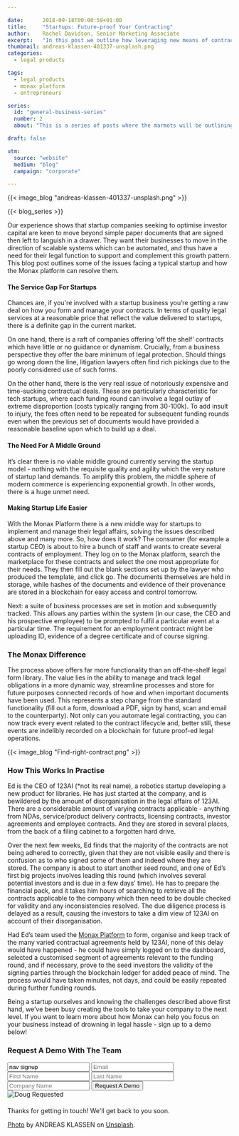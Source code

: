 ```yaml
---

date:      2018-09-18T00:00:59+01:00
title:     "Startups: Future-proof Your Contracting"
author:    Rachel Davidson, Senior Marketing Associate
excerpt:   "In this post we outline how leveraging new means of contracting will help to future proof your business"
thumbnail: andreas-klassen-401337-unsplash.png
categories:
  - legal products

tags:
  - legal products
  - monax platform
  - entrepreneurs

series:
  id: "general-business-series"
  number: 2
  about: "This is a series of posts where the marmots will be outlining how the Monax Platform can be used by a variety of diverse business sectors."

draft: false

utm:
  source: "website"
  medium: "blog"
  campaign: "corporate"

---
```


{{< image_blog "andreas-klassen-401337-unsplash.png" >}}

{{< blog_series >}}

Our experience shows that startup companies seeking to optimise investor capital are keen to move beyond simple paper documents that are signed then left to languish in a drawer. They want their businesses to move in the direction of scalable systems which can be automated, and thus have a need for their legal function to support and complement this growth pattern. This blog post outlines some of the issues facing a typical startup and how the Monax platform can resolve them.

#### The Service Gap For Startups

Chances are, if you're involved with a startup business you’re getting a raw deal on how you form and manage your contracts. In terms of quality legal services at a reasonable price that reflect the value delivered to startups, there is a definite gap in the current market.

On one hand, there is a raft of companies offering ‘off the shelf’ contracts which have little or no guidance or dynamism. Crucially, from a business perspective they offer the bare minimum of legal protection. Should things go wrong down the line, litigation lawyers often find rich pickings due to the poorly considered use of such forms.

On the other hand, there is the very real issue of notoriously expensive and time-sucking contractual deals. These are particularly characteristic for tech startups, where each funding round can involve a legal outlay of extreme disproportion (costs typically ranging from 30-100k). To add insult to injury, the fees often need to be repeated for subsequent funding rounds even when the previous set of documents would have provided a reasonable baseline upon which to build up a deal.

#### The Need For A Middle Ground

It’s clear there is no viable middle ground currently serving the startup model - nothing with the requisite quality and agility which the very nature of startup land demands. To amplify this problem, the middle sphere of modern commerce is experiencing exponential growth. In other words, there is a huge unmet need.

#### Making Startup Life Easier

With the Monax Platform there is a new middle way for startups to implement and manage their legal affairs, solving the issues described above and many more. So, how does it work? The consumer (for example a startup CEO) is about to hire a bunch of staff and wants to create several contracts of employment. They log on to the Monax platform, search the marketplace for these contracts and select the one most appropriate for their needs. They then fill out the blank sections set up by the lawyer who produced the template, and click go. The documents themselves are held in storage, while hashes of the documents and evidence of their provenance are stored in a blockchain for easy access and control tomorrow.

Next: a suite of business processes are set in motion and subsequently tracked. This allows any parties within the system (in our case, the CEO and his prospective employee) to be prompted to fulfil a particular event at a particular time. The requirement for an employment contract might be uploading ID, evidence of a degree certificate and of course signing.

### The Monax Difference

The process above offers far more functionality than an off-the-shelf legal form library. The value lies in the ability to manage and track legal obligations in a more dynamic way, streamline processes and store for future purposes connected records of how and when important documents have been used. This represents a step change from the standard functionality (fill out a form, download a PDF, sign by hand, scan and email to the counterparty). Not only can you automate legal contracting, you can now track every event related to the contract lifecycle and, better still, these events are indelibly recorded on a blockchain for future proof-ed legal operations.

{{< image_blog "Find-right-contract.png" >}}

### How This Works In Practise

Ed is the CEO of 123AI (*not its real name), a robotics startup developing a new product for libraries. He has just started at the company, and is bewildered by the amount of disorganisation in the legal affairs of 123AI. There are a considerable amount of varying contracts applicable - anything from NDAs, service/product delivery contracts, licensing contracts, investor agreements and employee contracts. And they are stored in several places, from the back of a filing cabinet to a forgotten hard drive.

Over the next few weeks, Ed finds that the majority of the contracts are not being adhered to correctly, given that they are not visible easily and there is confusion as to who signed some of them and indeed where they are stored. The company is about to start another seed round, and one of Ed’s first big projects involves leading this round (which involves several potential investors and is due in a few days’ time). He has to prepare the financial pack, and it takes him hours of searching to retrieve all the contracts applicable to the company which then need to be double checked for validity and any inconsistencies resolved. The due diligence process is delayed as a result, causing the investors to take a dim view of 123AI on account of their disorganisation.

Had Ed’s team used the [Monax Platform](https://monax.io) to form, organise and keep track of the many varied contractual agreements held by 123AI, none of this delay would have happened - he could have simply logged on to the dashboard, selected a customised segment of agreements relevant to the funding round, and if necessary, prove to the seed investors the validity of the signing parties through the blockchain ledger for added peace of mind. The process would have taken minutes, not days, and could be easily repeated during further funding rounds.

Being a startup ourselves and knowing the challenges described above first hand, we’ve been busy creating the tools to take your company to the next level. If you want to learn more about how Monax can help you focus on your business instead of drowning in legal hassle - sign up to a demo below!

<form id="nav-signup" class="form">
  <div class="underline-sm padding-bottom-sm">
    <h3>Request A Demo With The Team</h3>
  </div>
  <div class="form-fields">
    <input type="text" name="source" value="nav signup" class="hidden">
    <input type="text" placeholder="Email" name="email" class="field-email">
    <input type="text" placeholder="First Name" name="firstName" class="field-fname">
    <input type="text" placeholder="Last Name" name="lastName" class="field-lname">
    <input type="text" placeholder="Company Name" name="company" class="field-company">
    <button type="submit" value="Submit" class="btn btn-xl field-submit">
      <span>Request A Demo</span>
    </button>
  </div>
  <div class="success-message-container"> <!-- must be directly after form -->
    <div class="success-message">
      <img class="success-doug-img" src="/img/assets/doug/doug_lo.png" alt="Doug">
      <span class="success-text">Requested <i class="fa fa-check"></i></span>
    </div>
    <p class="success-info" style="margin-top: 20px;">Thanks for getting in touch! We'll get back to you soon.</p>
  </div>
</form>


[Photo](https://unsplash.com/photos/gZB-i-dA6ns) by ANDREAS KLASSEN on [Unsplash](https://unsplash.com).
